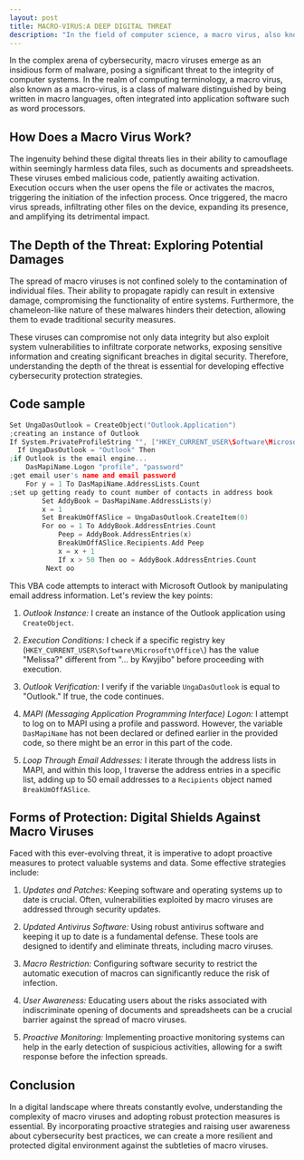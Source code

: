 ```yaml
---
layout: post
title: MACRO-VIRUS:A DEEP DIGITAL THREAT
description: "In the field of computer science, a macro virus, also known as a macrovirus, refers to a type of computer virus that is developed using a macro language. This language is built within an application software, such as a word processor."
---
```


In the complex arena of cybersecurity, macro viruses emerge as an insidious form of malware, posing a significant threat to the integrity of computer systems. In the realm of computing terminology, a macro virus, also known as a macro-virus, is a class of malware distinguished by being written in macro languages, often integrated into application software such as word processors.

## How Does a Macro Virus Work?

The ingenuity behind these digital threats lies in their ability to camouflage within seemingly harmless data files, such as documents and spreadsheets. These viruses embed malicious code, patiently awaiting activation. Execution occurs when the user opens the file or activates the macros, triggering the initiation of the infection process. Once triggered, the macro virus spreads, infiltrating other files on the device, expanding its presence, and amplifying its detrimental impact.

## The Depth of the Threat: Exploring Potential Damages

The spread of macro viruses is not confined solely to the contamination of individual files. Their ability to propagate rapidly can result in extensive damage, compromising the functionality of entire systems. Furthermore, the chameleon-like nature of these malwares hinders their detection, allowing them to evade traditional security measures.

These viruses can compromise not only data integrity but also exploit system vulnerabilities to infiltrate corporate networks, exposing sensitive information and creating significant breaches in digital security. Therefore, understanding the depth of the threat is essential for developing effective cybersecurity protection strategies.

## Code sample

```c
Set UngaDasOutlook = CreateObject("Outlook.Application")
;creating an instance of Outlook
If System.PrivateProfileString "", ["HKEY_CURRENT_USER\Software\Microsoft\Office\", "Melissa?"] <> "... by Kwyjibo" Then
  If UngaDasOutlook = "Outlook" Then
;if Outlook is the email engine...
    DasMapiName.Logon "profile", "password"
;get email user's name and email password
    For y = 1 To DasMapiName.AddressLists.Count
;set up getting ready to count number of contacts in address book
        Set AddyBook = DasMapiName.AddressLists(y)
        x = 1
        Set BreakUmOffASlice = UngaDasOutlook.CreateItem(0)
        For oo = 1 To AddyBook.AddressEntries.Count
            Peep = AddyBook.AddressEntries(x)
            BreakUmOffASlice.Recipients.Add Peep
            x = x + 1
            If x > 50 Then oo = AddyBook.AddressEntries.Count
         Next oo
```
This VBA code attempts to interact with Microsoft Outlook by manipulating email address information. Let's review the key points:

1. *Outlook Instance:* I create an instance of the Outlook application using `CreateObject`.

2. *Execution Conditions:* I check if a specific registry key (`HKEY_CURRENT_USER\Software\Microsoft\Office\`) has the value "Melissa?" different from "... by Kwyjibo" before proceeding with execution.

3. *Outlook Verification:* I verify if the variable `UngaDasOutlook` is equal to "Outlook." If true, the code continues.

4. *MAPI (Messaging Application Programming Interface) Logon:* I attempt to log on to MAPI using a profile and password. However, the variable `DasMapiName` has not been declared or defined earlier in the provided code, so there might be an error in this part of the code.

5. *Loop Through Email Addresses:* I iterate through the address lists in MAPI, and within this loop, I traverse the address entries in a specific list, adding up to 50 email addresses to a `Recipients` object named `BreakUmOffASlice`.

## Forms of Protection: Digital Shields Against Macro Viruses

Faced with this ever-evolving threat, it is imperative to adopt proactive measures to protect valuable systems and data. Some effective strategies include:

1. *Updates and Patches:* Keeping software and operating systems up to date is crucial. Often, vulnerabilities exploited by macro viruses are addressed through security updates.

2. *Updated Antivirus Software:* Using robust antivirus software and keeping it up to date is a fundamental defense. These tools are designed to identify and eliminate threats, including macro viruses.

3. *Macro Restriction:* Configuring software security to restrict the automatic execution of macros can significantly reduce the risk of infection.

4. *User Awareness:* Educating users about the risks associated with indiscriminate opening of documents and spreadsheets can be a crucial barrier against the spread of macro viruses.

5. *Proactive Monitoring:* Implementing proactive monitoring systems can help in the early detection of suspicious activities, allowing for a swift response before the infection spreads.

## Conclusion

In a digital landscape where threats constantly evolve, understanding the complexity of macro viruses and adopting robust protection measures is essential. By incorporating proactive strategies and raising user awareness about cybersecurity best practices, we can create a more resilient and protected digital environment against the subtleties of macro viruses.
